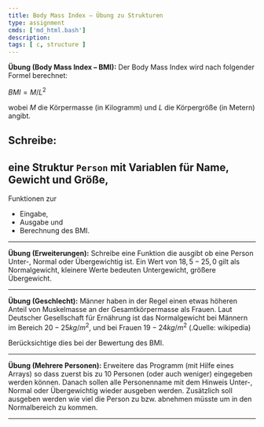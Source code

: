 ```yaml
---
title: Body Mass Index – Übung zu Strukturen
type: assignment
cmds: ['md_html.bash']
description: 
tags: [ c, structure ]
---
```




**Übung (Body Mass Index – BMI):**
Der Body Mass Index wird nach folgender Formel berechnet:

$BMI=M/L^2$

wobei $M$ die Körpermasse (in Kilogramm) und $L$ die Körpergröße (in Metern) angibt.

Schreibe:
- 
eine Struktur `Person` mit Variablen für Name, Gewicht und Größe,
- 
  Funktionen zur 

  - Eingabe,
  - Ausgabe und
  - Berechnung des BMI.



---

**Übung (Erweiterungen):**
Schreibe eine Funktion die ausgibt ob eine Person Unter-, Normal oder Übergewichtig ist. Ein Wert von $18,5-25,0$ gilt als Normalgewicht, kleinere Werte bedeuten Untergewicht, größere Übergewicht.



---

**Übung (Geschlecht):**
Männer haben in der Regel einen etwas höheren Anteil von Muskelmasse an der Gesamtkörpermasse als Frauen. Laut Deutscher Gesellschaft für Ernährung ist das Normalgewicht bei Männern im Bereich $20-25 kg/m^2$, und bei Frauen $19-24 kg/m^2$ (.Quelle: wikipedia)

Berücksichtige dies bei der Bewertung des BMI.



---

**Übung (Mehrere Personen):**
Erweitere das Programm (mit Hilfe eines Arrays) so dass zuerst bis zu 10 Personen (oder auch weniger) eingegeben werden können. Danach sollen alle Personenname mit dem Hinweis Unter-, Normal oder Übergewichtig wieder ausgeben werden. Zusätzlich soll ausgeben werden wie viel die Person zu bzw. abnehmen müsste um in den Normalbereich zu kommen.

---




